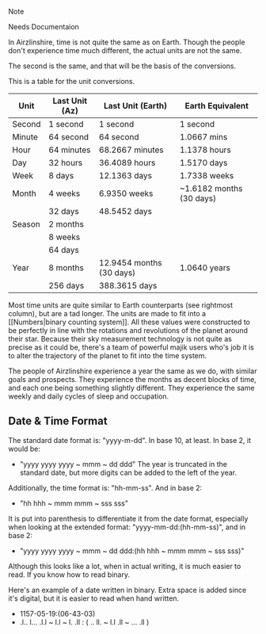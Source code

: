 
> [!NOTE]
> Needs Documentaion

In Airzlinshire, time is not quite the same as on Earth. Though the people don't experience time much different, the actual units are not the same.

The second is the same, and that will be the basis of the conversions.

This is a table for the unit conversions.

| Unit   | Last Unit (Az) | Last Unit (Earth)        | Earth Equivalent         |
| ------ | -------------- | ------------------------ | ------------------------ |
| Second | 1 second       | 1 second                 | 1 second                 |
| Minute | 64 second      | 64 second                | 1.0667 mins              |
| Hour   | 64 minutes     | 68.2667 minutes          | 1.1378 hours             |
| Day    | 32 hours       | 36.4089 hours            | 1.5170 days              |
| Week   | 8 days         | 12.1363 days             | 1.7338 weeks             |
| Month  | 4 weeks        | 6.9350 weeks             | ~1.6182 months (30 days) |
|        | 32 days        | 48.5452 days             |                          |
| Season | 2 months       |                          |                          |
|        | 8 weeks        |                          |                          |
|        | 64 days        |                          |                          |
| Year   | 8 months       | 12.9454 months (30 days) | 1.0640 years             |
|        | 256 days       | 388.3615 days            |                          |

Most time units are quite similar to Earth counterparts (see rightmost column), but are a tad longer. The units are made to fit into a [[Numbers|binary counting system]]. All these values were constructed to be perfectly in line with the rotations and revolutions of the planet around their star. Because their sky measurement technology is not quite as precise as it could be, there's a team of powerful majik users who's job it is to alter the trajectory of the planet to fit into the time system.

The people of Airzlinshire experience a year the same as we do, with similar goals and prospects. They experience the months as decent blocks of time, and each one being something slightly different. They experience the same weekly and daily cycles of sleep and occupation.

## Date & Time Format
The standard date format is: "yyyy-m-dd". In base 10, at least. In base 2, it would be:
- "yyyy yyyy yyyy ~ mmm ~ dd ddd"
The year is truncated in the standard date, but more digits can be added to the left of the year.

Additionally, the time format is: "hh-mm-ss". And in base 2:
- "hh hhh ~ mmm mmm ~ sss sss"

It is put into parenthesis to differentiate it from the date format, especially when looking at the extended format: "yyyy-mm-dd:(hh-mm-ss)", and in base 2:
- "yyyy yyyy yyyy ~ mmm ~ dd ddd:(hh hhh ~ mmm mmm ~ sss sss)"

Although this looks like a lot, when in actual writing, it is much easier to read. If you know how to read binary.

Here's an example of a date written in binary. Extra space is added since it's digital, but it is easier to read when hand written.
- 1157-05-19:(06-43-03)
- .l.. l... .l.l ~ l.l ~ l. .ll : ( .. ll. ~ l.l .ll ~ ... .ll )
